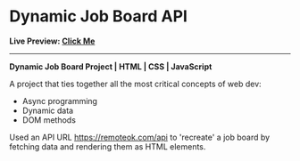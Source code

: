 # Dynamic Job Board API

**Live Preview: [Click Me]()**

---

**Dynamic Job Board Project | HTML | CSS | JavaScript**

A project that ties together all the most critical concepts of web dev:

- Async programming
- Dynamic data
- DOM methods

Used an API URL https://remoteok.com/api to 'recreate' a job board by fetching data and rendering them as HTML elements.
